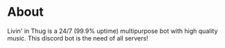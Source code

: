 # About
Livin' in Thug is a 24/7 (99.9% uptime) multipurpose bot with high quality music.
This discord bot is the need of all servers!
